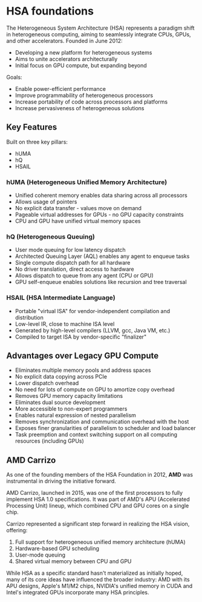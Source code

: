 
# HSA foundations

The Heterogeneous System Architecture (HSA) represents a paradigm shift in heterogeneous computing, aiming to seamlessly integrate CPUs, GPUs, and other accelerators. 
Founded in June 2012:

- Developing a new platform for heterogeneous systems
- Aims to unite accelerators architecturally
- Initial focus on GPU compute, but expanding beyond

Goals:

- Enable power-efficient performance
- Improve programmability of heterogeneous processors
- Increase portability of code across processors and platforms
- Increase pervasiveness of heterogeneous solutions

## Key Features

Built on three key pillars:

- hUMA
- hQ
- HSAIL

### hUMA (Heterogeneous Unified Memory Architecture)

- Unified coherent memory enables data sharing across all processors
- Allows usage of pointers
- No explicit data transfer - values move on demand
- Pageable virtual addresses for GPUs - no GPU capacity constraints
- CPU and GPU have unified virtual memory spaces

### hQ (Heterogeneous Queuing)

- User mode queuing for low latency dispatch
- Architected Queuing Layer (AQL) enables any agent to enqueue tasks
- Single compute dispatch path for all hardware
- No driver translation, direct access to hardware
- Allows dispatch to queue from any agent (CPU or GPU)
- GPU self-enqueue enables solutions like recursion and tree traversal

### HSAIL (HSA Intermediate Language)

- Portable "virtual ISA" for vendor-independent compilation and distribution
- Low-level IR, close to machine ISA level
- Generated by high-level compilers (LLVM, gcc, Java VM, etc.)
- Compiled to target ISA by vendor-specific "finalizer"

## Advantages over Legacy GPU Compute

- Eliminates multiple memory pools and address spaces
- No explicit data copying across PCIe
- Lower dispatch overhead
- No need for lots of compute on GPU to amortize copy overhead
- Removes GPU memory capacity limitations
- Eliminates dual source development
- More accessible to non-expert programmers
- Enables natural expression of nested parallelism
- Removes synchronization and communication overhead with the host
- Exposes finer granularities of parallelism to scheduler and load balancer
- Task preemption and context switching support on all computing resources (including GPUs)

## AMD Carrizo

As one of the founding members of the HSA Foundation in 2012, **AMD** was instrumental in driving the initiative forward. 

AMD Carrizo, launched in 2015, was one of the first processors to fully implement HSA 1.0 specifications. It was part of AMD's APU (Accelerated Processing Unit) lineup, which combined CPU and GPU cores on a single chip. 

Carrizo represented a significant step forward in realizing the HSA vision, offering:

1. Full support for heterogeneous unified memory architecture (hUMA)
2. Hardware-based GPU scheduling
3. User-mode queuing
4. Shared virtual memory between CPU and GPU

While HSA as a specific standard hasn't materialized as initially hoped, many of its core ideas have influenced the broader industry: AMD with its APU designs, Apple's M1/M2 chips, NVIDIA's unified memory in CUDA and Intel's integrated GPUs incorporate many HSA principles.
